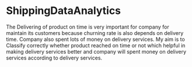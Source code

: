 # ShippingDataAnalytics
The Delivering of product on time is very important for company for maintain its customers because churning rate is also depends on  delivery time. Company also spent lots of money on delivery services. My aim is to Classify correctly whether product reached on time or not which helpful in making delivery services better and company will  spent money on delivery services according to delivery services.
